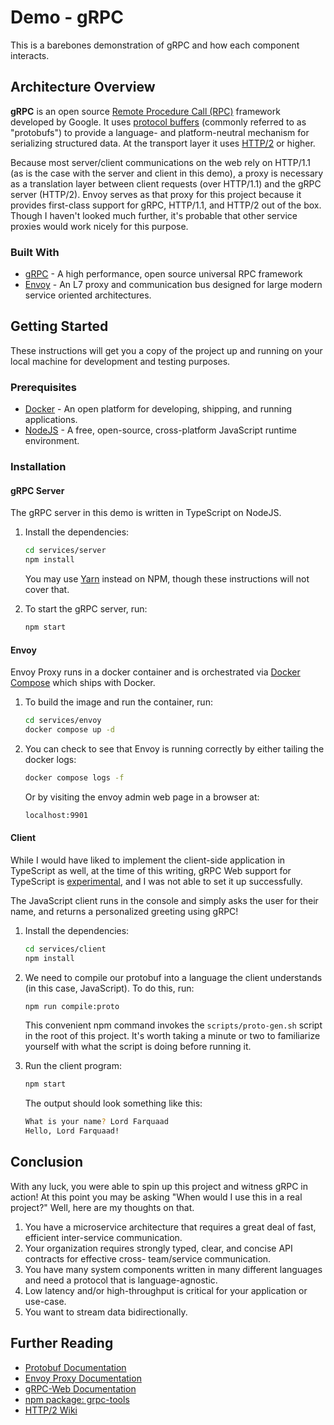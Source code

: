 # Demo - gRPC

This is a barebones demonstration of gRPC and how each component interacts.

## Architecture Overview

**gRPC** is an open source [Remote Procedure Call (RPC)](https://en.wikipedia.org/wiki/Remote_procedure_call) framework developed by Google.
It uses [protocol buffers](https://protobuf.dev/) (commonly referred to as "protobufs") to provide a language- and platform-neutral mechanism for serializing structured data.
At the transport layer it uses [HTTP/2](https://datatracker.ietf.org/doc/html/rfc9113) or higher.

Because most server/client communications on the web rely on HTTP/1.1 (as is the case with the server and client in this demo), a proxy is necessary as a translation layer between client requests (over HTTP/1.1) and the gRPC server (HTTP/2).
Envoy serves as that proxy for this project because it provides first-class support for gRPC, HTTP/1.1, and HTTP/2 out of the box.
Though I haven't looked much further, it's probable that other service proxies would work nicely for this purpose.

### Built With

*   [gRPC](https://grpc.io/) - A high performance, open source universal RPC framework
*   [Envoy](https://www.envoyproxy.io/) - An L7 proxy and communication bus designed for large modern service oriented architectures.

## Getting Started

These instructions will get you a copy of the project up and running on your local machine for development and testing purposes.

### Prerequisites

*   [Docker](https://www.docker.com/) - An open platform for developing, shipping, and running applications.
*   [NodeJS](https://nodejs.org/en) - A free, open-source, cross-platform JavaScript runtime environment.

### Installation

#### gRPC Server

The gRPC server in this demo is written in TypeScript on NodeJS.

1.  Install the dependencies:

    ```sh
    cd services/server
    npm install
    ```

    You may use [Yarn](https://yarnpkg.com/) instead on NPM, though these instructions will not cover that.

2.  To start the gRPC server, run:

    ```sh
    npm start
    ```

#### Envoy

Envoy Proxy runs in a docker container and is orchestrated via [Docker Compose](https://docs.docker.com/compose/) which ships with Docker.

1.  To build the image and run the container, run:

    ```sh
    cd services/envoy
    docker compose up -d
    ```

2.  You can check to see that Envoy is running correctly by either tailing the docker logs:

    ```sh
    docker compose logs -f
    ```

    Or by visiting the envoy admin web page in a browser at:

    ```sh
    localhost:9901
    ```

#### Client

While I would have liked to implement the client-side application in TypeScript as well, at the time of this writing, gRPC Web support for TypeScript is [experimental](https://www.npmjs.com/package/grpc-web#typescript-support), and I was not able to set it up successfully.

The JavaScript client runs in the console and simply asks the user for their name, and returns a personalized greeting using gRPC!

1.  Install the dependencies:

    ```sh
    cd services/client
    npm install
    ```

2.  We need to compile our protobuf into a language the client understands (in this case, JavaScript). To do this, run:

    ```sh
    npm run compile:proto
    ```

    This convenient npm command invokes the `scripts/proto-gen.sh` script in the root of this project.
    It's worth taking a minute or two to familiarize yourself with what the script is doing before running it.

3.  Run the client program:

    ```sh
    npm start
    ```

    The output should look something like this:

    ```sh
    What is your name? Lord Farquaad
    Hello, Lord Farquaad!
    ```

## Conclusion

With any luck, you were able to spin up this project and witness gRPC in action!
At this point you may be asking "When would I use this in a real project?"
Well, here are my thoughts on that.

1.  You have a microservice architecture that requires a great deal of fast, efficient inter-service communication.
2.  Your organization requires strongly typed, clear, and concise API contracts for effective cross- team/service communication.
3.  You have many system components written in many different languages and need a protocol that is language-agnostic.
4.  Low latency and/or high-throughput is critical for your application or use-case.
5.  You want to stream data bidirectionally.

## Further Reading

*   [Protobuf Documentation](https://protobuf.dev/overview/)
*   [Envoy Proxy Documentation](https://www.envoyproxy.io/docs/envoy/v1.29.3/)
*   [gRPC-Web Documentation](https://grpc.io/docs/platforms/web/)
*   [npm package: grpc-tools](https://www.npmjs.com/package/grpc-tools)
*   [HTTP/2 Wiki](https://en.wikipedia.org/wiki/HTTP/2)
